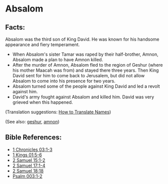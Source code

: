 # Absalom #

## Facts: ##

Absalom was the third son of King David. He was known for his handsome appearance and fiery temperament.

* When Absalom's sister Tamar was raped by their half-brother, Amnon, Absalom made a plan to have Amnon killed.
* After the murder of Amnon, Absalom fled to the region of Geshur (where his mother Maacah was from) and stayed there three years. Then King David sent for him to come back to Jerusalem, but did not allow Absalom to come into his presence for two years.
* Absalom turned some of the people against King David and led a revolt against him.
* David's army fought against Absalom and killed him. David was very grieved when this happened.

(Translation suggestions: [How to Translate Names](https://git.door43.org/Door43/en-ta-translate-vol1/src/master/content/translate_names.md))

(See also: [geshur](../other/geshur.md), [amnon](../other/amnon.md))

## Bible References: ##

* [1 Chronicles 03:1-3](https://door43.org/en/bible/notes/1ch/03/01)
* [1 Kings 01:5-6](https://door43.org/en/bible/notes/1ki/01/05)
* [2 Samuel 15:1-2](https://door43.org/en/bible/notes/2sa/15/01)
* [2 Samuel 17:1-4](https://door43.org/en/bible/notes/2sa/17/01)
* [2 Samuel 18:18](https://door43.org/en/bible/notes/2sa/18/18)
* [Psalm 003:1-2](https://door43.org/en/bible/notes/psa/003/001)


